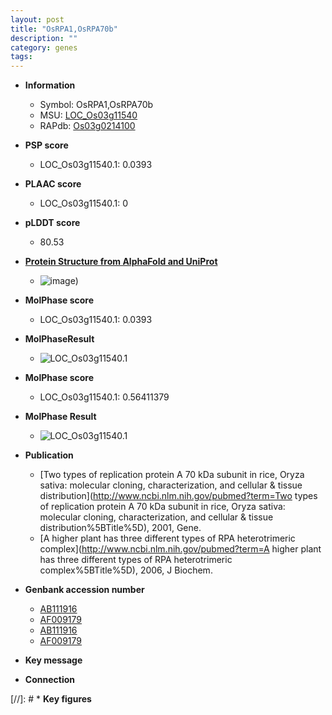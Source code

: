 ```yaml
---
layout: post
title: "OsRPA1,OsRPA70b"
description: ""
category: genes
tags: 
---
```


* **Information**  
    + Symbol: OsRPA1,OsRPA70b  
    + MSU: [LOC_Os03g11540](http://rice.plantbiology.msu.edu/cgi-bin/ORF_infopage.cgi?orf=LOC_Os03g11540)  
    + RAPdb: [Os03g0214100](http://rapdb.dna.affrc.go.jp/viewer/gbrowse_details/irgsp1?name=Os03g0214100)  

* **PSP score**  
    + LOC_Os03g11540.1: 0.0393 

* **PLAAC score**  
    + LOC_Os03g11540.1: 0 

* **pLDDT score**
    + 80.53

* **[Protein Structure from AlphaFold and UniProt](https://www.uniprot.org/uniprotkb/Q10Q08/entry#structure)**
    + ![image](https://ricepsp.github.io/images/Q1/AF-Q10Q08-F1.png))

* **MolPhase score**
    + LOC_Os03g11540.1: 0.0393

* **MolPhaseResult**
    + ![LOC_Os03g11540.1](https://ricepsp.github.io/pictures/LOC_Os03g/LOC_Os03g11540.1.png)

* **MolPhase score**
    + LOC_Os03g11540.1: 0.56411379

* **MolPhase Result**
    + ![LOC_Os03g11540.1](https://304243504.github.io/Pictures/LOC_Os03g/LOC_Os03g11540.1.png)

* **Publication**  
    + [Two types of replication protein A 70 kDa subunit in rice, Oryza sativa: molecular cloning, characterization, and cellular & tissue distribution](http://www.ncbi.nlm.nih.gov/pubmed?term=Two types of replication protein A 70 kDa subunit in rice, Oryza sativa: molecular cloning, characterization, and cellular & tissue distribution%5BTitle%5D), 2001, Gene.
    + [A higher plant has three different types of RPA heterotrimeric complex](http://www.ncbi.nlm.nih.gov/pubmed?term=A higher plant has three different types of RPA heterotrimeric complex%5BTitle%5D), 2006, J Biochem.

* **Genbank accession number**  
    + [AB111916](http://www.ncbi.nlm.nih.gov/nuccore/AB111916)
    + [AF009179](http://www.ncbi.nlm.nih.gov/nuccore/AF009179)
    + [AB111916](http://www.ncbi.nlm.nih.gov/nuccore/AB111916)
    + [AF009179](http://www.ncbi.nlm.nih.gov/nuccore/AF009179)

* **Key message**  

* **Connection**  

[//]: # * **Key figures**  


